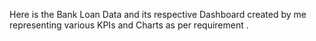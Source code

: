 Here is the Bank Loan Data and its respective Dashboard created by me representing various KPIs and Charts as per requirement .
